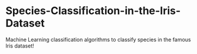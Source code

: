 # Species-Classification-in-the-Iris-Dataset
Machine Learning classification algorithms to classify species in the famous Iris dataset!
